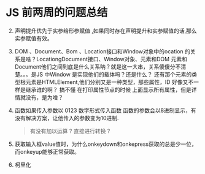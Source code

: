 # JS 前两周的问题总结  

2. 声明提升优先于实参给形参赋值 ,如果同时存在声明提升和实参赋值的话,那么实参赋值有效。

3. DOM 、Document、Bom 、Location接口和Window对象中的ocation 的关系是啥？LocationgDocument接口、Window对象、元素和DOM 元素和Document他们之间到底是什么关系呐？就是这一大串，关系傻傻分不清楚。。。是JS 中Window 是实现他们的载体吗？还是什么？ 还有那个元素的类型根元素是HTMLElement,他们分别又是一种类型，那些属性，ID 好像又不一样是继承谁的啊？ 搞不懂 在打印属性节点的时候 上面显示所有属性，但是详情就没有，是为啥？

4. 函数如果传入参数以 0123 数字形式传入函数 函数的参数会以8进制显示，有没有解决方案，让他传入的参数变为10进制.

   > 有没有加以运算 ? 直接进行转换 ? 

5. 获取输入框value值时，为什么onkeydown和onkepress获取的总是少一位，而onkeyup能够正常获取。

6. 柯里化

